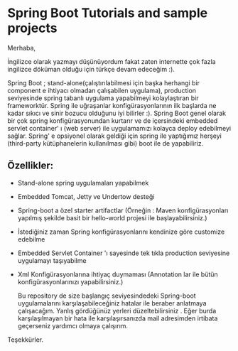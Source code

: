 # Spring Boot Tutorials and sample projects

Merhaba,

İngilizce olarak yazmayı düşünüyordum fakat zaten internette çok fazla ingilizce döküman olduğu için türkçe devam edeceğim :).

Spring Boot ; stand-alone(çalıştırılabilmesi için başka herhangi bir component e ihtiyacı olmadan çalışabilen uygulama), 
production seviyesinde spring tabanlı uygulama yapabilmeyi kolaylaştıran bir frameworktür. Spring ile uğraşanlar konfigürasyonlarının 
ilk başlarda ne kadar sıkıcı ve sinir bozucu olduğunu iyi bilirler :). Spring Boot genel olarak bir çok spring konfigürasyonundan kurtarır 
ve de içersindeki embedded servlet container' ı (web server) ile uygulamamızı kolayca deploy edebilmeyi sağlar. Spring' e opsiyonel olarak 
geldiği için spring ile yaptığımız herşeyi (third-party kütüphanelerin kullanılması gibi) boot ile de yapabiliriz.

## Özellikler:

- Stand-alone spring uygulamaları yapabilmek
- Embedded Tomcat, Jetty ve Undertow desteği
- Spring-boot a özel starter artifactlar (Örneğin : Maven konfigürasyonları yapılmış şekilde basit bir hello-world projesi ile başlayabilirsiniz.)
- İstediğiniz zaman Spring konfigürasyonlarını kendinize göre customize edebilme
- Embedded Servlet Container 'ı sayesinde tek tıkla production seviyesine uygulamayı taşıyabilme
- Xml Konfigürasyonlarına ihtiyaç duymaması (Annotation lar ile bütün konfigürasyonlarınızı yapabilirsiniz.)

  Bu repository de size başlangıç seviyesindedeki Spring-boot uygulamalarını karşılaşabileceğiniz hatalar ile beraber anlatmaya çalışacağım. Yanlış gördüğünüz yerleri düzeltebilirsiniz . Eğer burda karşılaşılmayan bir hata ile karşılaşırsanızda mail adresimden irtibata geçerseniz yardımcı olmaya çalışırım.


Teşekkürler.
